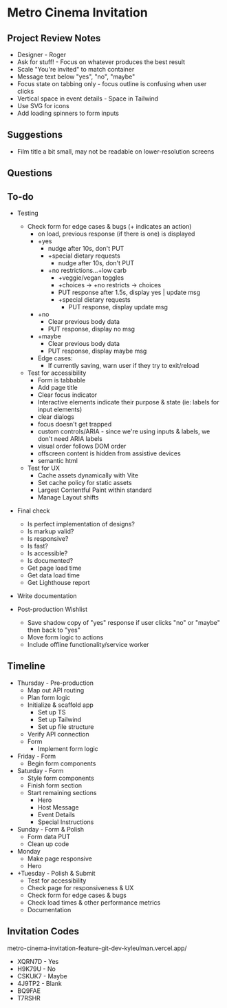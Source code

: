 # Metro Cinema Invitation

## Project Review Notes
- Designer - Roger
- Ask for stuff! - Focus on whatever produces the best result
- Scale "You're invited" to match container
- Message text below "yes", "no", "maybe"
- Focus state on tabbing only - focus outline is confusing when user clicks
- Vertical space in event details - Space in Tailwind
- Use SVG for icons
- Add loading spinners to form inputs

## Suggestions
- Film title a bit small, may not be readable on lower-resolution screens

## Questions


## To-do
- Testing
    - Check form for edge cases & bugs (+ indicates an action)
        - on load, previous response (if there is one) is displayed
        - +yes
            - nudge after 10s, don't PUT
            - +special dietary requests
                - nudge after 10s, don't PUT
            - +no restrictions...+low carb
                - +veggie/vegan toggles
                - +choices -> +no restricts -> choices 
                - PUT response after 1.5s, display yes | update msg
                - +special dietary requests
                    - PUT response, display update msg
        - +no
            - Clear previous body data
            - PUT response, display no msg
        - +maybe
            - Clear previous body data
            - PUT response, display maybe msg
        - Edge cases:
            - If currently saving, warn user if they try to exit/reload
    - Test for accessibility
        - Form is tabbable
        - Add page title
        - Clear focus indicator
        - Interactive elements indicate their purpose & state (ie: labels for input elements)
        - clear dialogs
        - focus doesn't get trapped
        - custom controls/ARIA - since we're using inputs & labels, we don't need ARIA labels
        - visual order follows DOM order
        - offscreen content is hidden from assistive devices
        - semantic html
    - Test for UX
        - Cache assets dynamically with Vite
        - Set cache policy for static assets
        - Largest Contentful Paint within standard
        - Manage Layout shifts
- Final check
    - Is perfect implementation of designs?
    - Is markup valid?
    - Is responsive?
    - Is fast?
    - Is accessible?
    - Is documented?
    - Get page load time
    - Get data load time
    - Get Lighthouse report
- Write documentation

- Post-production Wishlist
    - Save shadow copy of "yes" response if user clicks "no" or "maybe" then back to "yes"
    - Move form logic to actions
    - Include offline functionality/service worker

## Timeline

- Thursday - Pre-production
    - Map out API routing
    - Plan form logic
    - Initialize & scaffold app
        - Set up TS
        - Set up Tailwind
        - Set up file structure
    - Verify API connection
    - Form
        - Implement form logic
- Friday - Form
    - Begin form components
- Saturday - Form
    - Style form components
    - Finish form section
    - Start remaining sections
        - Hero
        - Host Message
        - Event Details
        - Special Instructions
- Sunday - Form & Polish
    - Form data PUT
    - Clean up code
- Monday 
    - Make page responsive
    - Hero
- +Tuesday - Polish & Submit
    - Test for accessibility
    - Check page for responsiveness & UX
    - Check form for edge cases & bugs
    - Check load times & other performance metrics
    - Documentation

## Invitation Codes
metro-cinema-invitation-feature-git-dev-kyleulman.vercel.app/
- XQRN7D - Yes
- H9K79U - No
- CSKUK7 - Maybe
- 4J9TP2 - Blank
- BQ9FAE
- T7RSHR
